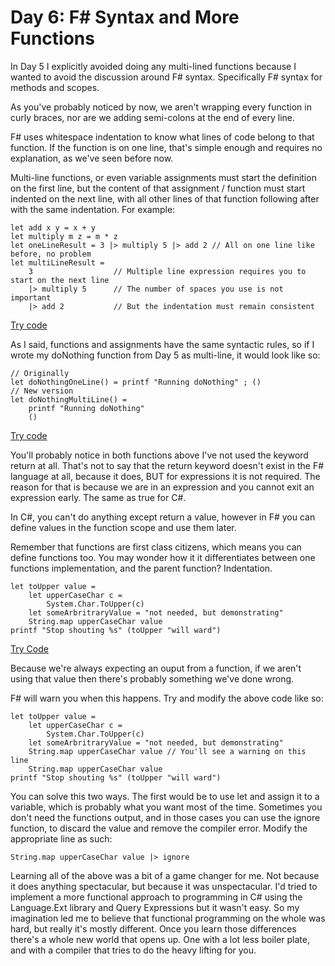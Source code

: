 # Day 6: F# Syntax and More Functions

In Day 5 I explicitly avoided doing any multi-lined functions because I wanted to avoid the discussion around F# syntax. Specifically F# syntax for methods and scopes.

As you've probably noticed by now, we aren't wrapping every function in curly braces, nor are we adding semi-colons at the end of every line.

F# uses whitespace indentation to know what lines of code belong to that function. If the function is on one line, that's simple enough and requires no explanation, as we've seen before now.

Multi-line functions, or even variable assignments must start the definition on the first line, but the content of that assignment / function must start indented on the next line, with all other lines of that function following after with the same indentation.
For example:

```
let add x y = x + y
let multiply m z = m * z
let oneLineResult = 3 |> multiply 5 |> add 2 // All on one line like before, no problem
let multiLineResult =
    3                  // Multiple line expression requires you to start on the next line
    |> multiply 5      // The number of spaces you use is not important
    |> add 2           // But the indentation must remain consistent
```
[Try code](https://try.fsharp.org/#?code=DYUwLgBAhgJjEA8IE8IF5EQNQoLAChRIBbAV2DAEsAHYVYiAL3QgYComCCiIB7AOxAAZSoIBKIAM7lIGAMwQAPgD5WMmnQgBWJatjwATBAD0xiAEFgwPvxsgIwUSAA0ESbwj8P1AE68ARqDE3OBqFJQi4lIy6AQQ8RAKphAAsuq09o6CECAIvlKSlAIQPiAAjqSUpZIovKQQYB6SYFA+kMVgABb2ggiQWSBxCSphVLSoOskAKt2epMT+ID58AGZu1FAAxlK19aSS9pQ1XpCUxNS8bVD8YEPxI-oQRskAQqSQXSD0+5ClxFCiCCbASFZogG4EIA&html=DwCwLgtgNgfAsAKAAQqaApgQwCb2ag4CdMTJcMABwFp0BHAVwEsA3AXgCIBhAewDsw6AdQAqAT0roOSAMb9BAzoIAeYAPThoAbhkhMAJwDOJNgzAAzagA4OeQhqy5EhAEY9sYu6mBq3HvD6asEA&css=Q)

As I said, functions and assignments have the same syntactic rules, so if I wrote my doNothing function from Day 5 as multi-line, it would look like so:

```
// Originally
let doNothingOneLine() = printf "Running doNothing" ; ()
// New version
let doNothingMultiLine() =
    printf "Running doNothing"
    ()
```
[Try code](https://try.fsharp.org/#?code=PTAEHkCcEsHNoHYEMA2KCeBYAUCgpgC6gAmA9gHKkEAWis4CeAMongBQCUoAvKAA4wEBAGagARACUArggR0SFKrQSwxoANyhOOHCFDk8Ad1AA3PJADO0Ughz4iZSjToBZKSgLQWjTjxygA-kERcWlZeUclOjF-QM4gA&html=DwCwLgtgNgfAsAKAAQqaApgQwCb2ag4CdMTJcMABwFp0BHAVwEsA3AXgCIBhAewDsw6AdQAqAT0roOSAMb9BAzoIAeYAPThoAbhkhMAJwDOJNgzAAzagA4OeQhqy5EhAEY9sYu6mBq3HvD6asEA&css=Q)

You'll probably notice in both functions above I've not used the keyword return at all. That's not to say that the return keyword doesn't exist in the F# language at all, because it does, BUT for expressions it is not required. The reason for that is because we are in an expression and you cannot exit an expression early. The same as true for C#.

In C#, you can't do anything except return a value, however in F# you can define values in the function scope and use them later.

Remember that functions are first class citizens, which means you can define functions too. You may wonder how it it differentiates between one functions implementation, and the parent function? Indentation.

```
let toUpper value =
    let upperCaseChar c =
        System.Char.ToUpper(c)
    let someArbritraryValue = "not needed, but demonstrating"
    String.map upperCaseChar value
printf "Stop shouting %s" (toUpper "will ward")
```
[Try Code](https://try.fsharp.org/#?code=DYUwLgBGD2CqAO8QCcIDcCGwCuIIF4BYAKAjIlEm0RQGEMBnEWgCw1QGMCTzeIBlAJ4MwIALYA6VuwkAVODWQAKDgEoe5ShAbQxIAILIARsgCWYZO0EA1LLgIQARADtokZyBAATbwBoIRtiQPmLQziKWYKbOAOaOGmT8FtExEmIY8BDUSMj0TNKomDggJCTwZs5gAGZOSdCZDCzQQSkQAKQMjhBKMAg5TgDupsDAEAPsXo6qQA&html=DwCwLgtgNgfAsAKAAQqaApgQwCb2ag4CdMTJcMABwFp0BHAVwEsA3AXgCIBhAewDsw6AdQAqAT0roOSAMb9BAzoIAeYAPThoAbhkhMAJwDOJNgzAAzagA4OeQhqy5EhAEY9sYu6mBq3HvD6asEA&css=Q)

Because we're always expecting an ouput from a function, if we aren't using that value then there's probably something we've done wrong.

F# will warn you when this happens. Try and modify the above code like so:

```
let toUpper value =
    let upperCaseChar c =
        System.Char.ToUpper(c)
    let someArbritraryValue = "not needed, but demonstrating"
    String.map upperCaseChar value // You'll see a warning on this line
    String.map upperCaseChar value
printf "Stop shouting %s" (toUpper "will ward")
```

You can solve this two ways. The first would be to use let and assign it to a variable, which is probably what you want most of the time. Sometimes you don't need the functions output, and in those cases you can use the ignore function, to discard the value and remove the compiler error. Modify the appropriate line as such:

```
String.map upperCaseChar value |> ignore
```

Learning all of the above was a bit of a game changer for me. Not because it does anything spectacular, but because it was unspectacular. I'd tried to implement a more functional approach to programming in C# using the Language.Ext library and Query Expressions but it wasn't easy. So my imagination led me to believe that functional programming on the whole was hard, but really it's mostly different. Once you learn those differences there's a whole new world that opens up. One with a lot less boiler plate, and with a compiler that tries to do the heavy lifting for you.
